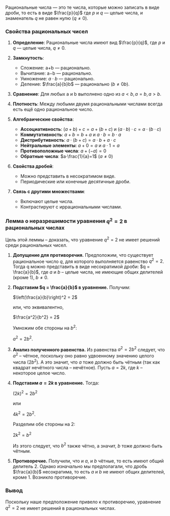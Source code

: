 Рациональные числа — это те числа, которые можно записать в виде дроби, то есть в виде $\frac{p}{q}$ где $p$ и $q$ — целые числа, и знаменатель $q$ не равен нулю $(q\neq 0)$.
### Свойства рациональных чисел

1. **Определение**: Рациональные числа имеют вид $\frac{p}{q}$, где $p$ и $q$ — целые числа, $q \neq 0$.
    
2. **Замкнутость**:
    
    - Сложение: a+b — рационально.
    - Вычитание: a−b — рационально.
    - Умножение: $a \cdot b$ — рационально.
    - Деление: $\frac{a}{b}b$ — рационально ($b \neq 0b$).
3. **Сравнение**: Для любых a и b выполнено одно из $a<b, a=b, a>b$.
    
4. **Плотность**: Между любыми двумя рациональными числами всегда есть ещё одно рациональное число.
    
5. **Алгебраические свойства**:
    
    - **Ассоциативность**: $(a+b)+c=a+(b+c)$ и $(a⋅b)⋅c=a⋅(b⋅c)$
    - **Коммутативность**: $a+b=b+a$ и $a⋅b=b\cdot a$
    - **Дистрибутивность**: $a⋅(b+c)=a⋅b+a⋅c$ 
    - **Нейтральные элементы**: $a+0=a$ и $a⋅1=a$
    - **Противоположные числа**: $a+(−a)=0$
    - **Обратные числа**: $a⋅\frac{1}{a}=1$ $(а\neq 0)$
6. **Свойства дробей**:
    
    - Можно представить в несократимом виде.
    - Периодические или конечные десятичные дроби.
7. **Связь с другими множествами**:
    
    - Включают целые числа.
    - Контрастируют с иррациональными числами.
### Лемма о неразрешимости уравнения $q^2 = 2$ в рациональных числах

Цель этой леммы – доказать, что уравнение $q^2 = 2$ не имеет решений среди рациональных чисел.

1. **Допущение для противоречия.** Предположим, что существует рациональное число $q$, для которого выполняется равенство $q^2 = 2$. Тогда q можно представить в виде несократимой дроби: $q = \frac{a}{b}$, где $a$ и $b$ – целые числа, не имеющие общих делителей (кроме 1), $b \neq 0$.
    
2. **Подставим $q = \frac{a}{b}$​ в уравнение.** Получим:
    
    $\left(\frac{a}{b}\right)^2 = 2$
    
    или, что эквивалентно,
    
    $\frac{a^2}{b^2} = 2$
    
    Умножим обе стороны на $b^2$:
    
    $a^2 = 2b^2$.
3. **Анализ полученного равенства.** Из равенства $a^2 = 2b^2$ следует, что $a^2$ – чётное, поскольку оно равно удвоенному значению целого числа ($2b^2$). А это значит, что $a$ тоже должно быть чётным (так как квадрат нечётного числа – нечётное). Пусть $a=2k$, где $k$ – некоторое целое число.
    
4. **Подставим $a=2k$ в уравнение.** Тогда:
    
    $(2k)^2 = 2b^2$
    
    или
    
    $4k^2 = 2b^2$.
    
    Разделим обе стороны на 2:
    
    $2k^2 = b^2$
    
    Из этого следует, что $b^2$ также чётно, а значит, $b$ тоже должно быть чётным.
    
5. **Противоречие.** Получили, что и $a$, и $b$ чётные, то есть имеют общий делитель 2. Однако изначально мы предполагали, что дробь $\frac{a}{b}$​ несократима, то есть $a$ и $b$ не имеют общих делителей, кроме 1. Возникло противоречие.
### Вывод

Поскольку наше предположение привело к противоречию, уравнение $q^2 = 2$ не имеет решений в рациональных числах.
